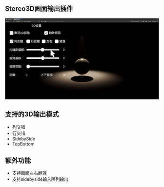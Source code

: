 ## Stereo3D画面输出插件
![概览](/output/设置页面.jpg)  
## 支持的3D输出模式
- 列交错
- 行交错
- SidebySide
- TopBottom

## 额外功能 
- 支持画面左右翻转
- 支持sidebyside输入隔列输出